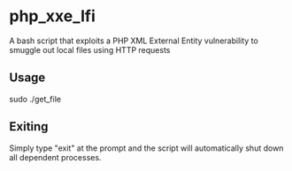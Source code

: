 # php_xxe_lfi
A bash script that exploits a PHP XML External Entity vulnerability to smuggle out local files using HTTP requests

## Usage
sudo ./get_file

## Exiting
Simply type "exit" at the prompt and the script will automatically shut down all dependent processes.
